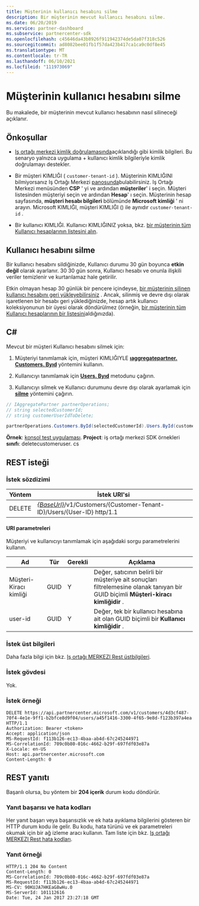 ```yaml
---
title: Müşterinin kullanıcı hesabını silme
description: Bir müşterinin mevcut kullanıcı hesabını silme.
ms.date: 06/20/2019
ms.service: partner-dashboard
ms.subservice: partnercenter-sdk
ms.openlocfilehash: c45646da43b8926f911942374de5da07f318c526
ms.sourcegitcommit: ad8082bee01fb1f57da423b417ca1ca9c0df8e45
ms.translationtype: MT
ms.contentlocale: tr-TR
ms.lasthandoff: 06/10/2021
ms.locfileid: "111973069"
---
```

# <a name="delete-a-user-account-for-a-customer"></a>Müşterinin kullanıcı hesabını silme

Bu makalede, bir müşterinin mevcut kullanıcı hesabının nasıl silineceği açıklanır.

## <a name="prerequisites"></a>Önkoşullar

- [Iş ortağı merkezi kimlik doğrulamasında](partner-center-authentication.md)açıklandığı gibi kimlik bilgileri. Bu senaryo yalnızca uygulama + kullanıcı kimlik bilgileriyle kimlik doğrulamayı destekler.

- Bir müşteri KIMLIĞI ( `customer-tenant-id` ). Müşterinin KIMLIĞINI bilmiyorsanız Iş Ortağı Merkezi [panosunda](https://partner.microsoft.com/dashboard)bulabilirsiniz. Iş Ortağı Merkezi menüsünden **CSP** ' yi ve ardından **müşteriler**' i seçin. Müşteri listesinden müşteriyi seçin ve ardından **Hesap**' ı seçin. Müşterinin hesap sayfasında, **müşteri hesabı bilgileri** bölümünde **Microsoft kimliği** ' ni arayın. Microsoft KIMLIĞI, müşteri KIMLIĞI () ile aynıdır `customer-tenant-id` .

- Bir kullanıcı KIMLIĞI. Kullanıcı KIMLIĞINIZ yoksa, bkz. [bir müşterinin tüm Kullanıcı hesaplarının listesini alın](get-a-list-of-all-user-accounts-for-a-customer.md).

## <a name="deleting-a-user-account"></a>Kullanıcı hesabını silme

Bir kullanıcı hesabını sildiğinizde, Kullanıcı durumu 30 gün boyunca **etkin değil** olarak ayarlanır. 30 30 gün sonra, Kullanıcı hesabı ve onunla ilişkili veriler temizlenir ve kurtarılamaz hale getirilir.

Etkin olmayan hesap 30 günlük bir pencere içindeyse, [bir müşterinin silinen kullanıcı hesabını geri yükleyebilirsiniz](restore-a-user-for-a-customer.md) . Ancak, silinmiş ve devre dışı olarak işaretlenen bir hesabı geri yüklediğinizde, hesap artık kullanıcı koleksiyonunun bir üyesi olarak döndürülmez (örneğin, [bir müşterinin tüm Kullanıcı hesaplarının bir listesini](get-a-list-of-all-user-accounts-for-a-customer.md)aldığınızda).

## <a name="c"></a>C\#

Mevcut bir müşteri Kullanıcı hesabını silmek için:

1. Müşteriyi tanımlamak için, müşteri KIMLIĞIYLE [**ıaggregatepartner. Customers. Byıd**](/dotnet/api/microsoft.store.partnercenter.customers.icustomercollection.byid) yöntemini kullanın.

2. Kullanıcıyı tanımlamak için [**Users. Byıd**](/dotnet/api/microsoft.store.partnercenter.customerusers.icustomerusercollection.byid) metodunu çağırın.

3. Kullanıcıyı silmek ve Kullanıcı durumunu devre dışı olarak ayarlamak için [**silme**](/dotnet/api/microsoft.store.partnercenter.customerusers.icustomeruser.delete) yöntemini çağırın.

``` csharp
// IAggregatePartner partnerOperations;
// string selectedCustomerId;
// string customerUserIdToDelete;

partnerOperations.Customers.ById(selectedCustomerId).Users.ById(customerUserIdToDelete).Delete();
```

**Örnek**: [konsol test uygulaması](console-test-app.md). **Project**: iş ortağı merkezi SDK örnekleri **sınıfı**: deletecustomeruser. cs

## <a name="rest-request"></a>REST isteği

### <a name="request-syntax"></a>İstek sözdizimi

| Yöntem     | İstek URI'si                                                                                            |
|------------|--------------------------------------------------------------------------------------------------------|
| DELETE     | [*{BaseUrl}*](partner-center-rest-urls.md)/v1/Customers/{Customer-Tenant-ID}/Users/{User-ID} http/1.1 |

#### <a name="uri-parameters"></a>URI parametreleri

Müşteriyi ve kullanıcıyı tanımlamak için aşağıdaki sorgu parametrelerini kullanın.

| Ad                   | Tür     | Gerekli | Açıklama                                                                                                               |
|------------------------|----------|----------|---------------------------------------------------------------------------------------------------------------------------|
| Müşteri-Kiracı kimliği     | GUID     | Y        | Değer, satıcının belirli bir müşteriye ait sonuçları filtrelemesine olanak tanıyan bir GUID biçimli **Müşteri-kiracı kimliğidir** . |
| user-id                | GUID     | Y        | Değer, tek bir kullanıcı hesabına ait olan GUID biçimli bir **Kullanıcı kimliğidir** .                                          |

### <a name="request-headers"></a>İstek üst bilgileri

Daha fazla bilgi için bkz. [Iş ortağı MERKEZI Rest üstbilgileri](headers.md).

### <a name="request-body"></a>İstek gövdesi

Yok.

### <a name="request-example"></a>İstek örneği

```http
DELETE https://api.partnercenter.microsoft.com/v1/customers/4d3cf487-70f4-4e1e-9ff1-b2bfce8d9f04/users/a45f1416-3300-4f65-9e8d-f123b397a4ea HTTP/1.1
Authorization: Bearer <token>
Accept: application/json
MS-RequestId: f113b126-ec13-4baa-ab4d-67c245244971
MS-CorrelationId: 709c0b80-016c-4662-b29f-697fdf03e87a
X-Locale: en-US
Host: api.partnercenter.microsoft.com
Content-Length: 0
```

## <a name="rest-response"></a>REST yanıtı

Başarılı olursa, bu yöntem bir **204 içerik** durum kodu döndürür.

### <a name="response-success-and-error-codes"></a>Yanıt başarısı ve hata kodları

Her yanıt başarı veya başarısızlık ve ek hata ayıklama bilgilerini gösteren bir HTTP durum kodu ile gelir. Bu kodu, hata türünü ve ek parametreleri okumak için bir ağ izleme aracı kullanın. Tam liste için bkz. [Iş ortağı MERKEZI Rest hata kodları](error-codes.md).

### <a name="response-example"></a>Yanıt örneği

```http
HTTP/1.1 204 No Content
Content-Length: 0
MS-CorrelationId: 709c0b80-016c-4662-b29f-697fdf03e87a
MS-RequestId: f113b126-ec13-4baa-ab4d-67c245244971
MS-CV: 90KUJA7HKEaG8wHu.0
MS-ServerId: 101112616
Date: Tue, 24 Jan 2017 23:27:18 GMT
```
